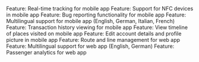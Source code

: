 Feature: Real-time tracking for mobile app
Feature: Support for NFC devices in mobile app
Feature: Bug reporting functionality for mobile app
Feature: Multilingual support for mobile app (English, German, Italian, French)
Feature: Transaction history viewing for mobile app
Feature: View timeline of places visited on mobile app
Feature: Edit account details and profile picture in mobile app
Feature: Route and line management for web app
Feature: Multilingual support for web app (English, German)
Feature: Passenger analytics for web app
